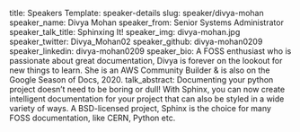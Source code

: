 title: Speakers
Template: speaker-details
slug: speaker/divya-mohan
speaker_name: Divya Mohan
speaker_from: Senior Systems Administrator
speaker_talk_title: Sphinxing It!
speaker_img: divya-mohan.jpg
speaker_twitter: Divya_Mohan02
speaker_github: divya-mohan0209
speaker_linkedin: divya-mohan0209
speaker_bio: A FOSS enthusiast who is passionate about great documentation, Divya is forever on the lookout for new things to learn. She is an AWS Community Builder & is also on the Google Season of Docs, 2020.
talk_abstract: Documenting your python project doesn’t need to be boring or dull! With Sphinx, you can now create intelligent documentation for your project that can also be styled in a wide variety of ways. A BSD-licensed project, Sphinx is the choice for many FOSS documentation, like CERN, Python etc.